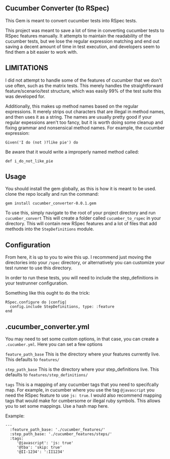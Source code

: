 Cucumber Converter (to RSpec)
------------------

This Gem is meant to convert cucumber tests into RSpec tests.

This project was meant to save a lot of time in converting cucumber tests to RSpec features manually. 
It attempts to maintain the readability of the cucumber tests, but we lose the regular expression matching
and end out saving a decent amount of time in test execution, and developers seem to find them a bit easier to work with.

LIMITATIONS
-----------
I did not attempt to handle some of the features of cucumber that we don't use often, such as the matrix tests.
This merely handles the straightforward feature/scenario/test structure, which was easily 99% of the test suite this
was developed for.

Additionally, this makes up method names based on the regular expressions. It merely strips out characters that are illegal in method names, and then uses it as a string. The names are usually pretty good if your regular expessions aren't too fancy, but it is worth doing some cleanup and fixing grammar and nonsensical method names. For example, the cucumber expression:

`Given('I do (not )?like pie') do`

Be aware that it would write a improperly named method called:

`def i_do_not_like_pie`

Usage
-----

You should install the gem globally, as this is how it is meant to be used.
clone the repo locally and run the command:

```
gem install cucumber_converter-0.0.1.gem
```

To use this, simply navigate to the root of your project directory and run `cucumber_convert`
This will create a folder called `cucumber_to_rspec` in your directory. This will contain new RSpec features
and a lot of files that add methods into the `StepDefinitions` module.

Configuration
-------------
From here, it is up to you to wire this up.
I recommend just moving the directories into your `/spec` directory, or alternatively you can customize your test runner
to use this directory.

In order to run these tests, you will need to include the step_definitions in your testrunner configuration.

Something like this ought to do the trick:

```
RSpec.configure do |config|
  config.include StepDefinitions, type: :feature
end
```

.cucumber_converter.yml
-----------------------

You may need to set some custom options, in that case, you can create a `.cucumber.yml`. Here you can set a few options

`feature_path_base` This is the directory where your features currently live. This defaults to `features/`

`step_path_base` This is the directory where your step_definitions live. This defaults to `features/step_definitions/`

`tags` This is a mapping of any cucumber tags that you need to specifcally map. For example, in cucumber where you use the tag
`@javascript` you need the RSpec feature to use `js: true`. I would also recommend mapping tags that would make for cumbersome or illegal ruby symbols. This allows you to set some mappings. Use a hash map here.

Example:

```
---
  :feature_path_base: './cucumber_features/'
  :step_path_base: './cucumber_features/steps/'
  :tags: 
     '@javascript': 'js: true'
     '@tba': 'skip: true'
     '@II-1234': ':II1234'
```
